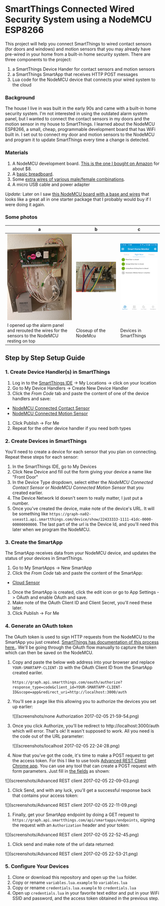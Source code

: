 # SmartThings Connected Wired Security System using a NodeMCU ESP8266

This project will help you connect SmartThings to wired contact sensors (for doors and windows) and motion sensors that you may already have pre-wired in your home from a built-in home security system. There are three components to the project:

1. a SmartThings Device Hander for contact sensors and motion sensors
2. a SmartThings SmartApp that receives HTTP POST messages
3. Lua code for the NodeMCU device that connects your wired system to the cloud

### Background

The house I live in was built in the early 90s and came with a built-in home security system. I'm not interested in using the outdated alarm system panel, but I wanted to connect the contact sensors in my doors and the motion sensor in my house to SmartThings. I learned about the NodeMCU ESP8266, a small, cheap, programmable development board that has WiFi built in. I set out to connect my door and motion sensors to the NodeMCU and program it to update SmartThings every time a change is detected.

### Materials

1. A NodeMCU development board. [This is the one I bought on Amazon](https://www.amazon.com/gp/product/B010O1G1ES/ref=as_li_tl?ie=UTF8&camp=1789&creative=9325&creativeASIN=B010O1G1ES&linkCode=as2&tag=heythisisnate-20&linkId=2234c680df64af67b74eb313b8ca82df) for about $8. 
1. A [basic breadboard](https://www.amazon.com/gp/product/B004RXKWDQ/ref=as_li_tl?ie=UTF8&tag=heythisisnate-20&camp=1789&creative=9325&linkCode=as2&creativeASIN=B004RXKWDQ&linkId=3b866cc598e537821e1e021c95eb2601).
1. Some [extra wires of various male/female combinations](https://www.amazon.com/gp/product/B01FSGGJLY/ref=as_li_tl?ie=UTF8&tag=heythisisnate-20&camp=1789&creative=9325&linkCode=as2&creativeASIN=B01FSGGJLY&linkId=c23cd9573b73d437a52781fee10722e6).
1. A micro USB cable and power adapter

_Update:_ Later on I saw [this NodeMCU board with a base and wires](https://www.amazon.com/gp/product/B016W46I9E/ref=as_li_tl?ie=UTF8&tag=heythisisnate-20&camp=1789&creative=9325&linkCode=as2&creativeASIN=B016W46I9E&linkId=2f2844286a96021450f0da09cd3513f0) that looks like a great all in one starter package that I probably would buy if I were doing it again.

### Some photos

| a | b | c |
| --- | --- | --- |
| ![](pics/20170129_104032_sm.jpg) | ![](pics/20170129_102807_sm.jpg) | ![](pics/Screenshot_20170129-233727.png) |
|  I opened up the alarm panel and rerouted the wires for the sensors to the NodeMCU resting on top | Closeup of the NodeMcu | Devices in SmartThings |

## Step by Step Setup Guide

### 1. Create Device Handler(s) in SmartThings

1. Log in to the [SmartThings IDE](https://graph.api.smartthings.com) -> My Locations -> click on your location
1. Go to My Device Handlers -> Create New Device Handler
1. Click the _From Code_ tab and paste the content of one of the device handlers and save:
  * [NodeMCU Connected Contact Sensor](https://raw.githubusercontent.com/heythisisnate/SmartThingsPublic/master/devicetypes/heythisisnate/nodemcu-connected-contact-sensor.src/nodemcu-connected-contact-sensor.groovy)
  * [NodeMCU Connected Motion Sensor](https://raw.githubusercontent.com/heythisisnate/SmartThingsPublic/master/devicetypes/heythisisnate/nodemcu-connected-motion-sensor.src/nodemcu-connected-motion-sensor.groovy)
1. Click Publish -> For Me
1. Repeat for the other device handler if you need both types


### 2. Create Devices in SmartThings

You'll need to create a device for each sensor that you plan on connecting. Repeat these steps for each sensor:

1. In the SmartThings IDE, go to My Devices
1. Click New Device and fill out the form giving your device a name like "Front Door"
1. In the Device Type dropdown, select either the _NodeMCU Connected Contact Sensor_ or _NodeMCU Connected Motion Sensor_ that you created earlier.
1. The Device Network Id doesn't seem to really matter, I just put a number.
1. Once you've created the device, make note of the device's URL. It will be something like `https://graph-na02-useast1.api.smartthings.com/device/show/22433333-1111-41dc-0000-00000000000`. The last part of the url is the Device Id, and you'll need this later when we program the NodeMCU.

### 3. Create the SmartApp

The SmartApp receives data from your NodeMCU device, and updates the status of your devices in SmartThings.

1. Go to My SmartApps -> New SmartApp
1. Click the _From Code_ tab and paste the content of the SmartApp:
  * [Cloud Sensor](https://raw.githubusercontent.com/heythisisnate/SmartThingsPublic/master/smartapps/heythisisnate/cloud-sensor.src/cloud-sensor.groovy)
1. Once the SmartApp is created, click the edit icon or go to App Settings -> OAuth and enable OAuth and save.
1. Make note of the OAuth Client ID and Client Secret, you'll need these later.
1. Click Publish -> For Me

### 4. Generate an OAuth token

The OAuth token is used to sign HTTP requests from the NodeMCU to the SmartApp you just created. [SmartThings has documentation of this process here.](http://docs.smartthings.com/en/latest/smartapp-web-services-developers-guide/authorization.html). We'll be going through the OAuth flow manually to capture the token which can then be saved on the NodeMCU.

1. Copy and paste the below web address into your browser and replace `YOUR-SMARTAPP-CLIENT-ID` with the OAuth Client ID from the SmartApp created eariler.
   
   ```
   https://graph.api.smartthings.com/oauth/authorize?response_type=code&client_id=YOUR-SMARTAPP-CLIENT-ID&scope=app&redirect_uri=http://localhost:3000/auth
   ```
   
1. You'll see a page like this allowing you to authorize the devices you set up earlier:

   ![](screenshots/none Authorization 2017-02-05 21-59-54.png)

1. Once you click Authorize, you'll be redirect to http://localhost:3000/auth which will error. That's ok! It wasn't supposed to work. All you need is the code out of the URL parameter:

   ![](screenshots/localhost 2017-02-05 22-24-28.png)

1. Now that you've got the code, it's time to make a POST request to get the access token. For this I like to use tools [Advanced REST Client Chrome app](https://chrome.google.com/webstore/detail/advanced-rest-client/hgmloofddffdnphfgcellkdfbfbjeloo?hl=en-US). You can use any tool that can create a POST request with form parameters. Just fill in [the fields](http://docs.smartthings.com/en/latest/smartapp-web-services-developers-guide/authorization.html#get-access-token) as shown:

  ![](screenshots/Advanced REST client 2017-02-05 22-09-03.png)

1. Click Send, and with any luck, you'll get a successful response back that contains your access token:

  ![](screenshots/Advanced REST client 2017-02-05 22-11-09.png)

1. Finally, get your SmartApp endpoint by doing a GET request to `https://graph.api.smartthings.com/api/smartapps/endpoints`, signing the request with an `Authorization` header and your token:
  
  ![](screenshots/Advanced REST client 2017-02-05 22-52-45.png)  

1. Click send and make note of the url data returned:
  
  ![](screenshots/Advanced REST client 2017-02-05 22-53-21.png)  


### 5. Configure Your Devices

1. Clone or download this repository and open up the `lua` folder.
1. Copy or rename `variables.lua.example` to `variables.lua`
1. Copy or rename `credentials.lua.example` to `credentials.lua`
1. Open up `credentials.lua` in your favorite text editor and put in your WiFi SSID and password, and the access token obtained in the previous step. 